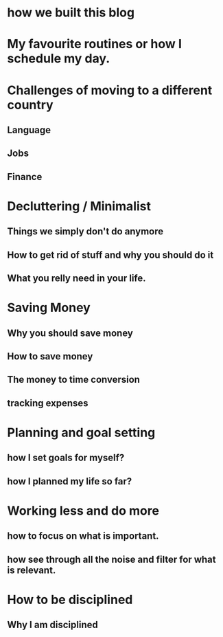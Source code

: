 # how we built this blog

# My favourite routines or how I schedule my day.

# Challenges of moving to a different country
## Language
## Jobs
## Finance

# Decluttering / Minimalist
## Things we simply don't do anymore
## How to get rid of stuff and why you should do it
## What you relly need in your life.

# Saving Money
## Why you should save money
## How to save money
## The money to time conversion
## tracking expenses

# Planning and goal setting
## how I set goals for myself?
## how I planned my life so far?

# Working less and do more
## how to focus on what is important.
## how see through all the noise and filter for what is relevant.

# How to be disciplined
## Why I am disciplined


